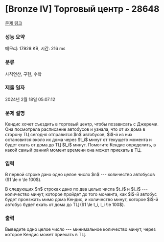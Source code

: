 # [Bronze IV] Торговый центр - 28648 

[문제 링크](https://www.acmicpc.net/problem/28648) 

### 성능 요약

메모리: 17928 KB, 시간: 216 ms

### 분류

사칙연산, 구현, 수학

### 제출 일자

2024년 2월 18일 05:07:12

### 문제 설명

<p>Кендис хочет съездить в торговый центр, чтобы позависать с Джереми. Она посмотрела расписание автобусов и узнала, что от их дома в сторону ТЦ сегодня отправится $n$ автобусов, $i$-й из них остановится около их дома через $t_i$ минут от текущего момента и будет ехать от дома до ТЦ $l_i$ минут. Помогите Кендис определить, в какой самый ранний момент времени она может приехать в ТЦ.</p>

### 입력 

 <p>В первой строке дано одно целое число $n$ --- количество автобусов ($1 \le n \le 100$).</p>

<p>В следующих $n$ строках дано по два целых числа $t_i$ и $l_i$ --- количество минут, которое пройдет до того момента, как $i$-й автобус будет проезжать мимо дома Кендис, и количество минут, которое $i$-й автобус будет ехать от дома до ТЦ ($1 \le t_i, l_i \le 100$).</p>

### 출력 

 <p>Выведите одно целое число --- минимальное количество минут, через которое Кендис может приехать в ТЦ.</p>

